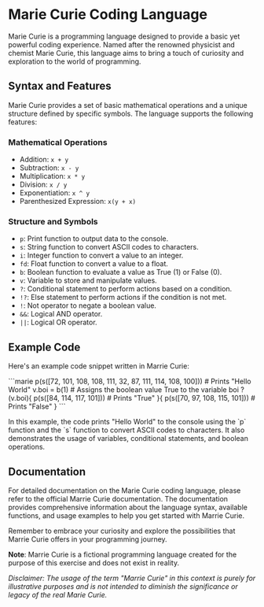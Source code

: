 # Marie Curie Coding Language

Marie Curie is a programming language designed to provide a basic yet powerful coding experience. Named after the renowned physicist and
chemist Marie Curie, this language aims to bring a touch of curiosity and exploration to the world of programming.

## Syntax and Features

Marie Curie provides a set of basic mathematical operations and a unique structure defined by specific symbols. The language supports the following features:

### Mathematical Operations

- Addition: `x + y`
- Subtraction: `x - y`
- Multiplication: `x * y`
- Division: `x / y`
- Exponentiation: `x ^ y`
- Parenthesized Expression: `x(y + x)`

### Structure and Symbols

- `p`: Print function to output data to the console.
- `s`: String function to convert ASCII codes to characters.
- `i`: Integer function to convert a value to an integer.
- `fd`: Float function to convert a value to a float.
- `b`: Boolean function to evaluate a value as True (1) or False (0).
- `v`: Variable to store and manipulate values.
- `?`: Conditional statement to perform actions based on a condition.
- `!?`: Else statement to perform actions if the condition is not met.
- `!`: Not operator to negate a boolean value.
- `&&`: Logical AND operator.
- `||`: Logical OR operator.

## Example Code

Here's an example code snippet written in Marrie Curie:

\`\`\`marie
p(s([72, 101, 108, 108, 111, 32, 87, 111, 114, 108, 100]))  # Prints "Hello World"
v.boi = b(1)  # Assigns the boolean value True to the variable boi
?(v.boi){
    p(s([84, 114, 117, 101]))  # Prints "True"
}{
    p(s([70, 97, 108, 115, 101]))  # Prints "False"
}
\`\`\`

In this example, the code prints "Hello World" to the console using the \`p\` function and the \`s\` function to convert ASCII codes to
characters. It also demonstrates the usage of variables, conditional statements, and boolean operations.

## Documentation

For detailed documentation on the Marie Curie coding language, please refer to the official Marrie Curie documentation. The documentation
provides comprehensive information about the language syntax, available functions, and usage examples to help you get started with Marrie
Curie.

Remember to embrace your curiosity and explore the possibilities that Marrie Curie offers in your programming journey.

**Note**: Marrie Curie is a fictional programming language created for the purpose of this exercise and does not exist in reality.

*Disclaimer: The usage of the term "Marrie Curie" in this context is purely for illustrative purposes and is not intended to diminish the significance or legacy of the real Marie Curie.*
